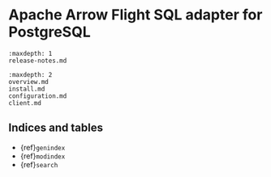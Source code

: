 <!--
  Licensed to the Apache Software Foundation (ASF) under one
  or more contributor license agreements.  See the NOTICE file
  distributed with this work for additional information
  regarding copyright ownership.  The ASF licenses this file
  to you under the Apache License, Version 2.0 (the
  "License"); you may not use this file except in compliance
  with the License.  You may obtain a copy of the License at

    http://www.apache.org/licenses/LICENSE-2.0

  Unless required by applicable law or agreed to in writing,
  software distributed under the License is distributed on an
  "AS IS" BASIS, WITHOUT WARRANTIES OR CONDITIONS OF ANY
  KIND, either express or implied.  See the License for the
  specific language governing permissions and limitations
  under the License.
-->

# Apache Arrow Flight SQL adapter for PostgreSQL

```{toctree}
:maxdepth: 1
release-notes.md
```

```{toctree}
:maxdepth: 2
overview.md
install.md
configuration.md
client.md
```


## Indices and tables

* {ref}`genindex`
* {ref}`modindex`
* {ref}`search`
